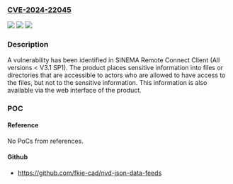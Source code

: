 ### [CVE-2024-22045](https://cve.mitre.org/cgi-bin/cvename.cgi?name=CVE-2024-22045)
![](https://img.shields.io/static/v1?label=Product&message=SINEMA%20Remote%20Connect%20Client&color=blue)
![](https://img.shields.io/static/v1?label=Version&message=0%3C%20V3.1%20SP1%20&color=brighgreen)
![](https://img.shields.io/static/v1?label=Vulnerability&message=CWE-538%3A%20Insertion%20of%20Sensitive%20Information%20into%20Externally-Accessible%20File%20or%20Directory&color=brighgreen)

### Description

A vulnerability has been identified in SINEMA Remote Connect Client (All versions < V3.1 SP1). The product places sensitive information into files or directories that are accessible to actors who are allowed to have access to the files, but not to the sensitive information. This information is also available via the web interface of the product.

### POC

#### Reference
No PoCs from references.

#### Github
- https://github.com/fkie-cad/nvd-json-data-feeds

